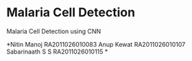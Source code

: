 # Malaria Cell Detection
Malaria Cell Detection using CNN


*Nitin Manoj RA2011026010083
Anup Kewat RA2011026010107  
Sabarinaath S S RA2011026010115 * 
